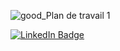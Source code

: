 <!--# Hey,  hi there 🖖🏼-->


![good_Plan de travail 1](https://user-images.githubusercontent.com/102388803/215755567-0e977913-006e-47d6-abc8-a901b4e07458.jpg)



<!--<div>
<img src="https://media.giphy.com/media/xUOxfcveHmoOpeM1y0/giphy.gif" width="30%"/>
</div>-->

<!--### • Who am I
<div> 
Full-stack developer student seeking a 1-year apprenticeship starting June 2023.<br />
Passionate about programming and design, always seeking to improve skills and build unique projects. <br /><br />
Connect with me to chat more. 🖖🏼
</div>
 
<div><br />
Paris is where I am 📍
</div> 
<br />-->

  
<!-- <img src="https://media.giphy.com/media/QWkuGmMgphvmE/giphy.gif" width="600px"/>

  
### • Languages & tools

<div>
  <img src="https://github.com/devicons/devicon/blob/master/icons/java/java-original-wordmark.svg" title="Java" alt="Java" width="40" height="40"/>&nbsp;
  <img src="https://github.com/devicons/devicon/blob/master/icons/react/react-original-wordmark.svg" title="React" alt="React" width="40" height="40"/>&nbsp;
  <img src="https://github.com/devicons/devicon/blob/master/icons/spring/spring-original-wordmark.svg" title="Spring" alt="Spring" width="40" height="40"/>&nbsp;
  <img src="https://github.com/devicons/devicon/blob/master/icons/materialui/materialui-original.svg" title="Material UI" alt="Material UI" width="40" height="40"/>&nbsp;
  <img src="https://github.com/devicons/devicon/blob/master/icons/flutter/flutter-original.svg" title="Flutter" alt="Flutter" width="40" height="40"/>&nbsp;
 <img src="https://github.com/devicons/devicon/blob/master/icons/redux/redux-original.svg" title="Redux" alt="Redux " width="40" height="40"/>&nbsp;
  <img src="https://github.com/devicons/devicon/blob/master/icons/css3/css3-plain-wordmark.svg"  title="CSS3" alt="CSS" width="40" height="40"/>&nbsp;
  <img src="https://github.com/devicons/devicon/blob/master/icons/html5/html5-original.svg" title="HTML5" alt="HTML" width="40" height="40"/>&nbsp;
  <img src="https://github.com/devicons/devicon/blob/master/icons/javascript/javascript-original.svg" title="JavaScript" alt="JavaScript" width="40" height="40"/>&nbsp;
  <img src="https://github.com/devicons/devicon/blob/master/icons/firebase/firebase-plain-wordmark.svg" title="Firebase" alt="Firebase" width="40" height="40"/>&nbsp;
  <img src="https://github.com/devicons/devicon/blob/master/icons/gatsby/gatsby-original.svg" title="Gatsby"  alt="Gatsby" width="40" height="40"/>&nbsp;
<img src="https://github.com/devicons/devicon/blob/master/icons/mysql/mysql-original-wordmark.svg" title="MySQL"  alt="MySQL" width="40" height="40"/>&nbsp;
 <img src="https://github.com/devicons/devicon/blob/master/icons/nodejs/nodejs-original-wordmark.svg" title="NodeJS" alt="NodeJS" width="40" height="40"/>&nbsp;
 <img src="https://github.com/devicons/devicon/blob/master/icons/amazonwebservices/amazonwebservices-plain-wordmark.svg" title="AWS" alt="AWS" width="40" height="40"/>&nbsp;
  <img src="https://github.com/devicons/devicon/blob/master/icons/git/git-original-wordmark.svg" title="Git" **alt="Git" width="40" height="40"/>
</div>-->

  
<!--### • Reach me on-->
  
<div id="badges">
  <a href="https://www.linkedin.com/in/alicebergonhe/">
    <img src="https://img.shields.io/badge/LinkedIn-blue?style=for-the-badge&logo=linkedin&logoColor=white" alt="LinkedIn Badge"/>
  </a>
 <!-- <a href="https://www.instagram.com/alice_.xplore/">
    <img src="https://img.shields.io/badge/instagram-purple?style=for-the-badge&logo=instagram&logoColor=white" alt="instagram Badge"/>
  </a>
  <a href="https://www.twitter.com/alicexplore/">
    <img src="https://img.shields.io/badge/twitter-blue?style=for-the-badge&logo=twitter&logoColor=white" alt="twitter Badge"/>
  </a>-->
</div>
<br />
  
<!--### • My stats


  
[![GitHub Streak](http://github-readme-streak-stats.herokuapp.com?user=alicexplore&theme=dark&hide_border=true&date_format=M%20j%5B%2C%20Y%5D)](https://git.io/streak-stats)-->

<!--<div>
  <img src="https://komarev.com/ghpvc/?username=your-github-username&style=flat-square&color=blue" alt=""/>
<div/>-->




 <!--![](https://media.giphy.com/media/QWkuGmMgphvmE/giphy.gif)-->
  
  
<!--![mac128-01](https://user-images.githubusercontent.com/102388803/210119556-fc63ac51-2228-40ab-9393-657d3bd483c2.jpg)-->


<!-- ![](https://media.giphy.com/media/QWkuGmMgphvmE/giphy.gif)-->



 
  
  <!--<img src="https://media.giphy.com/media/hvRJCLFzcasrR4ia7z/giphy.gif" width="30px"/>-->
  
   <!--<div> 
I discovered {coding} lately &&  I absolutely love it, now I'm trying to create cool stuff {🕶} and continue to improve my skills.  <br />
I am currently learning Software Development since october 2022 @AdaTechSchool.
</div>
<div>
Paris is where I am 📍
 
<br />
<div> 
I love aesthetic and I love complexity.
<br />
I love them both and even more when they merge.
</div>
<br />
<div>
I love aesthetic because I like its demands and the fact that it is multiple, changing and always surprising.<br /> So I can travel, marvel, change too, improve my eye on things, propose new aesthetics and then touch people.
</div>
<br />
<div>
All this sometimes without moving.
</div>
<br />
<div>
Complexity was my first acolyte, it always made me feel safe, efficient, unique, it may seems paradoxical but it’s not.
<br />It tells me that everything remains to be done and that there are new things to learn, new problems to solve,<br /> again and again. 
That is why it's so reassuring, a kind of infinite loop of windows that open on my needs.
</div>
<br />
<div>
And this because, as far as I can remember, boredom has always been my worst enemy, which is why it was more <br />
than obvious that Software Development would respond almost instinctively to everything that had been missing until now;<br />
the biggest and most exciting solution to boredom.
</div>
<br />
<div>
➤ I am currently learning Software Development @AdaTechSchool {since oct.22} && I absolutely love it.
</div>
<br />
<div>
➤ I am looking for an apprenticeship as a full-stack or front-end developer for one year to start before July 2023, let’s meet up ! 👋🏼
</div> 
<br />
<div>
➤ I'm also passionate about cosmology, movies from the 80s, 90s, and definitely unbeatable on musical blind tests.
</div>
<br />
<div>
➤ Paris is where I am 📍 
</div> 
<br />
I discovered {coding} lately &&  I absolutely love it.<br /> 
Now I'm trying to create cool stuff {🕶} and continue to improve my skills with all I see, <br /> 
learn or trying out, always with enthusiasm and passion. <br />
I am currently learning Software Development since october 2022 @AdaTechSchool.
</div>
</div>-->




<!--<p><img align="left" src="https://github-readme-stats.vercel.app/api/top-langs?username=alicexplore&show_icons=true&locale=en&layout=compact"& alt="alicexplore"/></p>

<p>&nbsp;<img align="center" src="https://github-readme-stats.vercel.app/api?username=alicexplore&show_icons=true&locale=en" alt="alicexplore" /></p>-->


